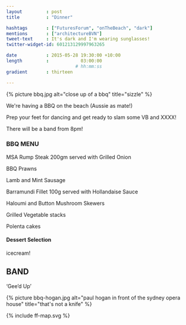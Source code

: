 ```yaml
---
layout         : post
title          : "Dinner"

hashtags       : ["FuturesForum", "onTheBeach", "dark"]
mentions       : ["architectureBVN"]
tweet-text     : It's dark and I'm wearing sunglasses!
twitter-widget-id: 601213129997963265

date           : 2015-05-28 19:30:00 +10:00
length         :            03:00:00
                          # hh:mm:ss
gradient       : thirteen

---
```


{% picture bbq.jpg alt="close up of a bbq" title="sizzle" %}

We're having a BBQ on the beach (Aussie as mate!)

Prep your feet for dancing and get ready to slam some VB and XXXX!

There will be a band from 8pm!
 
### BBQ MENU                                                                           

MSA Rump Steak 200gm served with Grilled Onion

BBQ Prawns

Lamb and Mint Sausage

Barramundi Fillet 100g served with Hollandaise Sauce

Haloumi and Button Mushroom Skewers                    

Grilled Vegetable stacks                                          

Polenta cakes

#### Dessert Selection

icecream!
 
## BAND
 
‘Gee’d Up’

{% picture bbq-hogan.jpg alt="paul hogan in front of the sydney opera house" title="that's not a knife" %}

<div class="the-map">{% include ff-map.svg %}</div>
